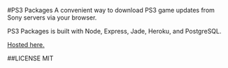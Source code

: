 #PS3 Packages
A convenient way to download PS3 game updates from Sony servers via your browser.

PS3 Packages is built with Node, Express, Jade, Heroku, and PostgreSQL.

[Hosted here.](http://ps3.jonoco.me)

##LICENSE
MIT